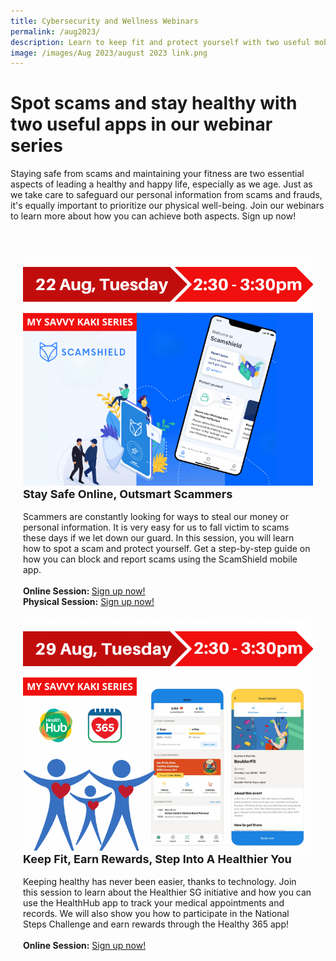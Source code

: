 ```yaml
---
title: Cybersecurity and Wellness Webinars
permalink: /aug2023/
description: Learn to keep fit and protect yourself with two useful mobile apps.
image: /images/Aug 2023/august 2023 link.png
---
```

# Spot scams and stay healthy with two useful apps in our webinar series

Staying safe from scams and maintaining your fitness are two essential aspects of leading a healthy and happy life, especially as we age. Just as we take care to safeguard our personal information from scams and frauds, it's equally important to prioritize our physical well-being. Join our webinars to learn more about how you can achieve both aspects. Sign up now!

<div class="row" style="padding: 20px 0px 10px 0px;">

<div class="col" style="padding: 20px 20px 0px 20px;"><img src="/images/Aug%202023/seniors_22aug.png" alt="Stay Safe Online, Outsmart Scammers"><br>

<div class="header" style="font-size:18px"><b>Stay Safe Online, Outsmart Scammers</b></div><br>Scammers are constantly looking for ways to steal our money or personal information. It is very easy for us to fall victim to scams these days if we let down our guard. In this session, you will learn how to spot a scam and protect yourself. Get a step-by-step guide on how you can block and report scams using the ScamShield mobile app.<br><br><b>Online Session: </b><a href="https://go.gov.sg/ssapp-aug23" target="\_blank">Sign up now!</a><br><b>Physical Session:</b> <a href="https://www.eventbrite.sg/e/staying-cyber-safe-amidst-evolving-scams-tickets-695785502167?aff=ebdssbdestsearch&amp;from=c291e23839a311eeaa430a3919a6219c)" target="\_blank">Sign up now!</a>

</div>

<div class="col" style="padding: 20px 20px 0px 20px;"><img src="/images/Aug%202023/seniors_29aug.png" alt="Keep Fit, Earn Rewards, Step Into A Healthier You"><br>

<div class="header" style="font-size:18px"><b> Keep Fit, Earn Rewards, Step Into A Healthier You </b></div><br>Keeping healthy has never been easier, thanks to technology. Join this session to learn about the Healthier SG initiative and how you can use the HealthHub app to track your medical appointments and records. We will also show you how to participate in the National Steps Challenge and earn rewards through the Healthy 365 app!<br><br><b>Online Session:</b> <a href="https://go.gov.sg/hsg-aug23" target="\_blank">Sign up now!</a><br>

</div>

</div>